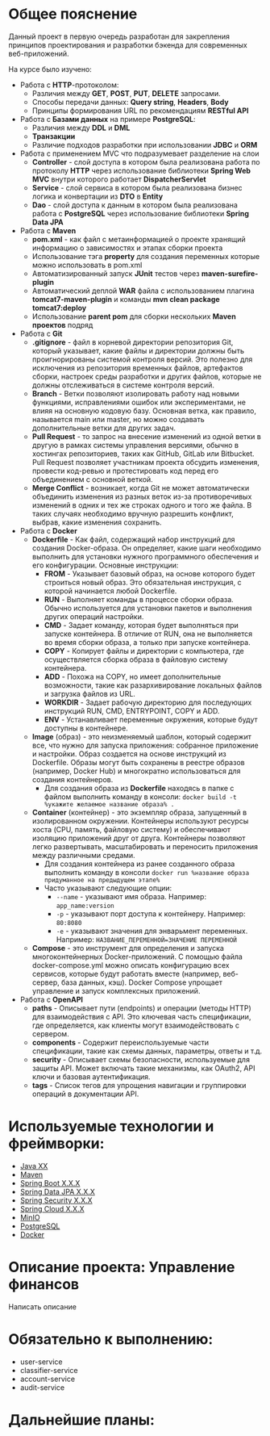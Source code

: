 # Общее пояснениеДанный проект в первую очередь разработан для закрепления принципов проектирования и разработки бэкенда для современных веб-приложений.На курсе было изучено:- Работа c **HTTP**-протоколом:    - Различия между **GET**, **POST**, **PUT**, **DELETE** запросами.    - Способы передачи данных: **Query string**, **Headers**, **Body**    - Принципы формирования URL по рекомендациям **RESTful API**- Работа с **Базами данных** на примере **PostgreSQL**:    - Различия между **DDL** и **DML**    - **Транзакции**    - Различие подходов разработки при использовании **JDBC** и **ORM**- Работа с применением MVC что подразумевает разделение на слои    - **Controller** - слой доступа в котором была реализована работа по протоколу **HTTP** через использование библиотеки **Spring Web MVC** внутри которого работает **DispatcherServlet**    - **Service** - слой сервиса в котором была реализована бизнес логика и конвертации из **DTO** в **Entity**    - **Dao** - слой доступа к данным в котором была реализована работа с **PostgreSQL** через использование библиотеки **Spring Data JPA**- Работа с **Maven**    - **pom.xml** - как файл с метаинформацией о проекте хранящий информацию о зависимостях и этапах сборки проекта    - Использование тэга **property** для создания переменных которые можно использовать в pom.xml    - Автоматизированный запуск **JUnit** тестов через **maven-surefire-plugin**    - Автоматический деплой **WAR** файла с использованием плагина **tomcat7-maven-plugin** и команды **mvn clean package tomcat7:deploy**    - Использование **parent pom** для сборки нескольких **Maven проектов** подряд- Работа с **Git**    - **.gitignore** - файл в корневой директории репозитория Git, который указывает, какие файлы и директории должны быть проигнорированы системой контроля версий. Это полезно для исключения из репозитория временных файлов, артефактов сборки, настроек среды разработки и других файлов, которые не должны отслеживаться в системе контроля версий.    - **Branch** - Ветки позволяют изолировать работу над новыми функциями, исправлениями ошибок или экспериментами, не влияя на основную кодовую базу. Основная ветка, как правило, называется main или master, но можно создавать дополнительные ветки для других задач.    - **Pull Request** - то запрос на внесение изменений из одной ветки в другую в рамках системы управления версиями, обычно в хостингах репозиториев, таких как GitHub, GitLab или Bitbucket. Pull Request позволяет участникам проекта обсудить изменения, провести код-ревью и протестировать код перед его объединением с основной веткой.    - **Merge Conflict** - возникает, когда Git не может автоматически объединить изменения из разных веток из-за противоречивых изменений в одних и тех же строках одного и того же файла. В таких случаях необходимо вручную разрешить конфликт, выбрав, какие изменения сохранить.- Работа с **Docker**    - **Dockerfile** - Как файл, содержащий набор инструкций для создания Docker-образа. Он определяет, какие шаги необходимо выполнить для установки нужного программного обеспечения и его конфигурации. Основные инструкции:         - **FROM** - Указывает базовый образ, на основе которого будет строиться новый образ. Это обязательная инструкция, с которой начинается любой Dockerfile.        - **RUN** - Выполняет команды в процессе сборки образа. Обычно используется для установки пакетов и выполнения других операций настройки.        - **CMD** - Задает команду, которая будет выполняться при запуске контейнера. В отличие от RUN, она не выполняется во время сборки образа, а только при запуске контейнера.        - **COPY** - Копирует файлы и директории с компьютера, где осуществляется сборка образа в файловую систему контейнера.        - **ADD** - Похожа на COPY, но имеет дополнительные возможности, такие как разархивирование локальных файлов и загрузка файлов из URL.        - **WORKDIR** - Задает рабочую директорию для последующих инструкций RUN, CMD, ENTRYPOINT, COPY и ADD.        - **ENV** - Устанавливает переменные окружения, которые будут доступны в контейнере.    - **Image** (образ) - это неизменяемый шаблон, который содержит все, что нужно для запуска приложения: собранное приложение и настройки. Образ создается на основе инструкций из Dockerfile. Образы могут быть сохранены в реестре образов (например, Docker Hub) и многократно использоваться для создания контейнеров.      - Для создания образа из **Dockerfile** находясь в папке с файлом выполнить команду в консоли: `docker build -t %укажите желаемое название образа% .`    - **Container** (контейнер) - это экземпляр образа, запущенный в изолированном окружении. Контейнеры используют ресурсы хоста (CPU, память, файловую систему) и обеспечивают изоляцию приложений друг от друга. Контейнеры позволяют легко развертывать, масштабировать и переносить приложения между различными средами.      - Для создания контейнера из ранее созданного образа выполнить команду в консоли `docker run %название образа придуманное на предыдущем этапе%`      - Часто указывают следующие опции:        - `--name` - указывают имя образа. Например: `app_name:version`        - `-p` - указывают порт доступа к контейнеру. Например: `80:8080`        - `-e` - указывают значения для энварьмент переменных. Например: `НАЗВАНИЕ_ПЕРЕМЕННОЙ=ЗНАЧЕНИЕ ПЕРЕМЕННОЙ`    - **Compose** - это инструмент для определения и запуска многоконтейнерных Docker-приложений. С помощью файла docker-compose.yml можно описать конфигурацию всех сервисов, которые будут работать вместе (например, веб-сервер, база данных, кэш). Docker Compose упрощает управление и запуск комплексных приложений.- Работа с **OpenAPI**  - **paths** - Описывает пути (endpoints) и операции (методы HTTP) для взаимодействия с API. Это ключевая часть спецификации, где определяется, как клиенты могут взаимодействовать с сервером.  - **components** - Содержит переиспользуемые части спецификации, такие как схемы данных, параметры, ответы и т.д.  - **security** - Описывает схемы безопасности, используемые для защиты API. Может включать такие механизмы, как OAuth2, API ключи и базовая аутентификация.  - **tags** - Список тегов для упрощения навигации и группировки операций в документации API.# Используемые технологии и фреймворки:- [Java XX](https://docs.oracle.com/en/java/javase/17/docs/api/)- [Maven](https://maven.apache.org/)- [Spring Boot X.X.X](https://spring.io/projects/spring-boot)- [Spring Data JPA X.X.X](https://spring.io/projects/spring-data-jpa)- [Spring Security X.X.X](https://spring.io/projects/spring-security)- [Spring Cloud X.X.X](https://spring.io/projects/spring-cloud)- [MinIO](https://min.io/)- [PostgreSQL](https://www.postgresql.org/)- [Docker](https://www.docker.com/)# Описание проекта: Управление финансовНаписать описание# Обязательно к выполнению:- user-service- classifier-service- account-service- audit-service# Дальнейшие планы: